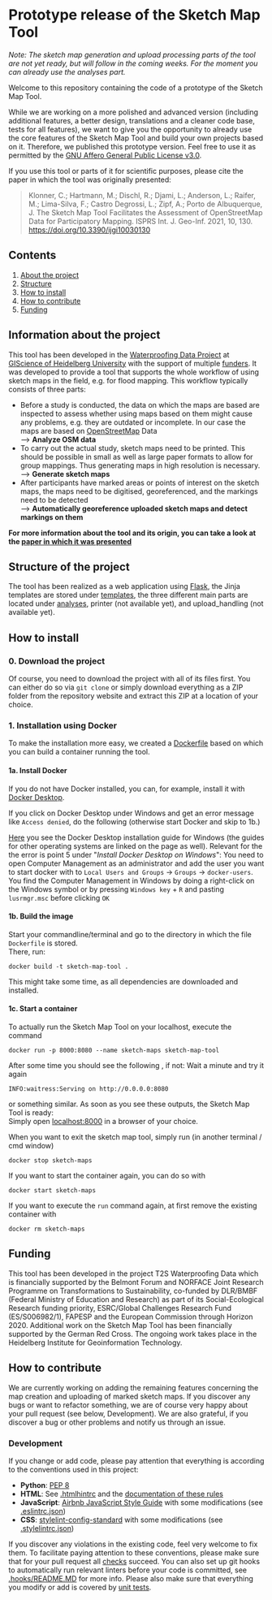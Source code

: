 # Prototype release of the Sketch Map Tool
*Note: The sketch map generation and upload processing parts of the tool are not yet ready, but will follow in the 
coming weeks. For the moment you can already use the analyses part.*

Welcome to this repository containing the code of a prototype of the Sketch Map Tool.  
  
While we are working on a more polished and advanced version (including additional features, a better design, 
translations and a cleaner code base, tests for all features), we want to give you the opportunity to already use the 
core features of the Sketch Map Tool and build your own projects based on it. Therefore, we published this prototype 
version. Feel free to use it as permitted by the [GNU Affero General Public License v3.0](LICENSE).
  
If you use this tool or parts of it for scientific purposes, please cite the paper in which the tool
was originally presented:  
> Klonner, C.; Hartmann, M.; Dischl, R.; Djami, L.; Anderson, L.; Raifer, M.; Lima-Silva, F.; Castro Degrossi, L.; Zipf, A.; Porto de Albuquerque, J. The Sketch Map Tool Facilitates the Assessment of OpenStreetMap Data for Participatory Mapping. ISPRS Int. J. Geo-Inf. 2021, 10, 130. https://doi.org/10.3390/ijgi10030130 
  
  
## Contents
1. [About the project](#information-about-the-project)
2. [Structure](#structure-of-the-project)
3. [How to install](#how-to-install)
4. [How to contribute](#how-to-contribute)
5. [Funding](#funding)


## Information about the project

This tool has been developed in the 
[Waterproofing Data Project](https://warwick.ac.uk/fac/arts/schoolforcross-facultystudies/igsd/research/waterproofingdata/)
at [GIScience of Heidelberg University](https://www.geog.uni-heidelberg.de/gis/index_en.html) with the support of 
multiple [funders](#funding). 
It was developed to provide a tool that supports the whole workflow of using sketch maps in the field, e.g. for flood 
mapping. This workflow typically consists of three parts:  
* Before a study is conducted, the data on which the maps are based are inspected to assess whether using maps based on
them might cause any problems, e.g. they are outdated or incomplete. In our case the maps are based on [OpenStreetMap](https://www.openstreetmap.org/)
Data  
--> **Analyze OSM data**
* To carry out the actual study, sketch maps need to be printed. This should be possible in small as well as large paper 
formats to allow for group mappings. Thus generating maps in high resolution is necessary.  
--> **Generate sketch maps**
* After participants have marked areas or points of interest on the sketch maps, the maps need to be digitised, 
georeferenced, and the markings need to be detected  
--> **Automatically georeference uploaded sketch maps and detect markings on them**  
  
**For more information about the tool and its origin, you can take a look at the [paper in which it was presented](https://www.mdpi.com/2220-9964/10/3/130)**
## Structure of the project

The tool has been realized as a web application using [Flask](https://flask.palletsprojects.com/), the Jinja templates 
are stored under [templates](templates), the three different main parts are located under [analyses](analyses),
printer (not available yet), and upload_handling (not available yet).

## How to install
### 0. Download the project
Of course, you need to download the project with all of its files first. You can either do so via `git clone`
or simply download everything as a ZIP folder from the repository website and extract this ZIP at a location of your 
choice.

### 1. Installation using Docker
To make the installation more easy, we created a [Dockerfile](Dockerfile) based on which you can build a container 
running the tool. 
#### 1a. Install Docker
If you do not have Docker installed, you can, for example, install it with [Docker Desktop](https://www.docker.com/get-started/).  

If you click on Docker Desktop under Windows and get an error message like `Access denied`, do the following (otherwise
start Docker and skip to 1b.)  
  
[Here](https://docs.docker.com/desktop/windows/install/#install-docker-desktop-on-windows) you see the Docker Desktop 
installation guide for Windows (the guides for other operating systems are linked on the page as well). Relevant for the
the error is point 5 under "*Install Docker Desktop on Windows*": You need to open Computer Management as an 
administrator and add the user you want to start docker with to `Local Users and Groups` -> `Groups` -> `docker-users`.
You find the Computer Management in Windows by doing a right-click on the Windows symbol or by pressing 
`Windows key` + `R` and pasting `lusrmgr.msc` before clicking `OK`

#### 1b. Build the image
Start your commandline/terminal and go to the directory in which the file `Dockerfile` is stored.  
There, run:
```
docker build -t sketch-map-tool .
```
This might take some time, as all dependencies are downloaded and installed.

#### 1c. Start a container
To actually run the Sketch Map Tool on your localhost, execute the command
```
docker run -p 8000:8080 --name sketch-maps sketch-map-tool
```
After some time you should see the following , if not: Wait a minute and try it again  
```
INFO:waitress:Serving on http://0.0.0.0:8080
```
or something similar. As soon as you see these outputs, the Sketch Map Tool is ready:  
Simply open [localhost:8000](localhost:8000) in a browser of your choice.  
  
When you want to exit the sketch map tool, simply run (in another terminal / cmd window)
```
docker stop sketch-maps
```  
If you want to start the container again, you can do so with  
```
docker start sketch-maps
```
If you want to execute the `run` command again, at first remove the existing container with
```
docker rm sketch-maps
```


## Funding
This tool has been developed in the project T2S Waterproofing Data which is financially supported by the Belmont Forum
and NORFACE Joint Research Programme on Transformations to Sustainability, co-funded by DLR/BMBF (Federal Ministry of
Education and Research) as part of its Social-Ecological Research funding priority, ESRC/Global Challenges Research
Fund (ES/S006982/1), FAPESP and the European Commission through Horizon 2020. Additional work on the Sketch Map Tool has
been financially supported by the German Red Cross. The ongoing work takes place in the Heidelberg Institute for
Geoinformation Technology.

## How to contribute
We are currently working on adding the remaining features concerning the map creation and uploading of marked sketch 
maps. If you discover any bugs or want to refactor something, we are of course very happy about your pull request (see 
below, Development). We are also grateful, if you discover a bug or other problems and notify us through an issue.

### Development
If you change or add code, please pay attention that everything is according to the conventions used in this project:  
* **Python**: [PEP 8](https://peps.python.org/pep-0008/)
* **HTML**: See [.htmlhintrc](.htmlhintrc) and the [documentation of these rules](https://github.com/htmlhint/HTMLHint/tree/master/docs/user-guide/rules)
* **JavaScript**: [Airbnb JavaScript Style Guide](https://github.com/airbnb/javascript) with some modifications (see 
[.eslintrc.json](.eslintrc.json))
* **CSS**: [stylelint-config-standard](https://github.com/stylelint/stylelint-config-standard) with some modifications (see 
[.stylelintrc.json](.stylelintrc.json))  

If you discover any violations in the existing code, feel very welcome to fix them. To facilitate paying attention to 
these conventions, please make sure that for your pull request all [checks](./actions) succeed. You can also set up git
hooks to automatically run relevant linters before your code is committed, see [.hooks/README.MD](.hooks/README.MD) for 
more info. Please also make sure that everything you modify or add is covered by [unit tests](test).
